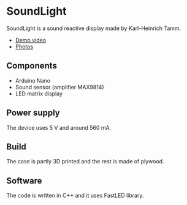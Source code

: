 # SoundLight
SoundLight is a sound reactive display made by Karl-Heinrich Tamm.

* [Demo video](https://www.youtube.com/watch?v=6hr5MKKdF0U)
* [Photos](https://imgur.com/a/T8ksyk4)

## Components
* Arduino Nano
* Sound sensor (amplifier MAX9814)
* LED matrix display

## Power supply
The device uses 5 V and around 560 mA.

## Build
The case is partly 3D printed and the rest is made of plywood.

## Software
The code is written in C++ and it uses FastLED library.